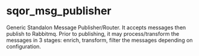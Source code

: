 sqor_msg_publisher
==================

Generic Standalon Message Publisher/Router. It accepts messages then publish to Rabbitmq. Prior to publishing, it may process/transform the messages in 3 stages: enrich, transform, filter the messages depending on configuration.
